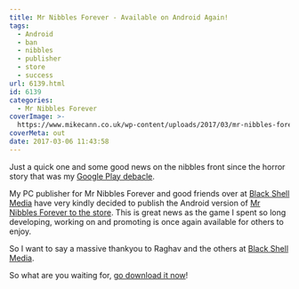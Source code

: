 ```yaml
---
title: Mr Nibbles Forever - Available on Android Again!
tags:
  - Android
  - ban
  - nibbles
  - publisher
  - store
  - success
url: 6139.html
id: 6139
categories:
  - Mr Nibbles Forever
coverImage: >-
  https://www.mikecann.co.uk/wp-content/uploads/2017/03/mr-nibbles-forever-availabe-on-android-again-header.jpg
coverMeta: out
date: 2017-03-06 11:43:58
---
```


Just a quick one and some good news on the nibbles front since the horror story that was my [Google Play debacle](https://www.mikecann.co.uk/misc/why-i-probably-wont-be-making-another-mobile-game-ever-again/).

My PC publisher for Mr Nibbles Forever and good friends over at [Black Shell Media](https://blackshellmedia.com/) have very kindly decided to publish the Android version of [Mr Nibbles Forever to the store](https://play.google.com/store/apps/details?id=com.blackshellmedia.mrnibblesforever). This is great news as the game I spent so long developing, working on and promoting is once again available for others to enjoy. 
<!-- more -->
So I want to say a massive thankyou to Raghav and the others at [Black Shell Media](https://blackshellmedia.com/).

So what are you waiting for, [go download it now](https://play.google.com/store/apps/details?id=com.blackshellmedia.mrnibblesforever)!